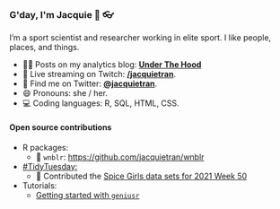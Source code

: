 ### G'day, I'm Jacquie 👋 :eyeglasses:

I’m a sport scientist and researcher working in elite sport. I like people, places, and things.

- 👩‍🔧 Posts on my analytics blog: [**Under The Hood**](https://underthehood.jacquietran.com)
- 🎥 Live streaming on Twitch: [**/jacquietran**](https://twitch.tv/jacquietran).
- 💬 Find me on Twitter: [**@jacquietran**](https://www.twitter.com/jacquietran).
- 😄 Pronouns: she / her.
- 💻 Coding languages: R, SQL, HTML, CSS.

#### Open source contributions

- R packages:
     - 🏀 `wnblr`: https://github.com/jacquietran/wnblr
- [#TidyTuesday:](https://twitter.com/hashtag/TidyTuesday?src=hashtag_click)
     - 🎤 Contributed the [Spice Girls data sets for 2021 Week 50](https://github.com/rfordatascience/tidytuesday/blob/master/data/2021/2021-12-14/readme.md)
- Tutorials:
     - [Getting started with `geniusr`](https://jacquietran.github.io/using_geniusr)

<!--
**jacquietran/jacquietran** is a ✨ _special_ ✨ repository because its `README.md` (this file) appears on your GitHub profile.

Here are some ideas to get you started:

- 🔭 I’m currently working on ...
- 🌱 I’m currently learning ...
- 👯 I’m looking to collaborate on ...
- 🤔 I’m looking for help with ...
- 💬 Ask me about ...
- 📫 How to reach me: ...
- 😄 Pronouns: ...
- ⚡ Fun fact: ...
-->
